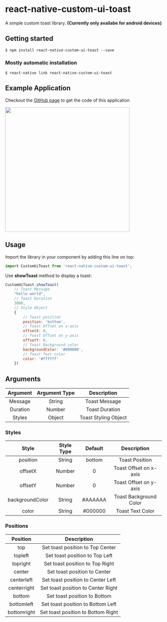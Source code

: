 # react-native-custom-ui-toast

A simple custom toast library. **(Currently only availabe for android devices)**

## Getting started

`$ npm install react-native-custom-ui-toast --save`

### Mostly automatic installation

`$ react-native link react-native-custom-ui-toast`

## Example Application
Checkout the [GitHub page](https://github.com/tanaytoshniwal/react-native-custom-ui-toast/tree/master/example) to get the code of this application

<img src="https://github.com/tanaytoshniwal/react-native-custom-ui-toast/blob/master/screenshots/react-native-custom-ui-toast.gif" width="400" />

## Usage
Import the library in your component by adding this line on top:
```javascript
import CustomUiToast from 'react-native-custom-ui-toast';
```
Use **showToast** method to display a toast:
```javascript
CustomUiToast.showToast(
    // Toast Message
    "hello world",
    // Toast Duration
    3000,
    // Style Object
    {
        // Toast position
        position: 'bottom',
        // Toast Offset on x-axis
        offsetX: 0,
        // Toast Offset on y-axis
        offsetY: 0,
        // Toast Background color
        backgroundColor: '#000000',
        // Toast Text color
        color: '#ffffff'
    })
```

## Arguments

| Argument | Argument Type |  Description |
|:--------:|:-------------:|:------------:|
| Message | String | Toast Message |
| Duration | Number | Toast Duration |
| Styles | Object | Toast Styling Object |

### Styles

| Style | Style Type | Default |  Description |
|:--------:|:-------------:|:------------:|:------------:|
| position | String | bottom | Toast Position |
| offsetX | Number | 0 | Toast Offset on x-axis |
| offsetY | Number | 0 | Toast Offset on y-axis |
| backgroundColor | String | #AAAAAA | Toast Background Color |
| color | String | #000000 | Toast Text Color |

### Positions

| Position |   Description |
|:--------:|:------------:|
| top | Set toast position to Top Center |
| topleft | Set toast position to Top Left |
| topright | Set toast position to Top Right |
| center | Set toast position to Center |
| centerleft | Set toast position to Center Left |
| centerright | Set toast position to Center Right |
| bottom | Set toast position to Bottom |
| bottomleft | Set toast position to Bottom Left |
| bottomright | Set toast position to Bottom Right |
